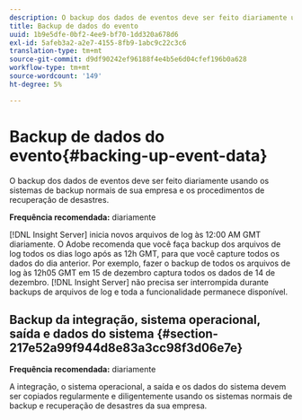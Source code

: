 ```yaml
---
description: O backup dos dados de eventos deve ser feito diariamente usando os sistemas de backup normais de sua empresa e os procedimentos de recuperação de desastres.
title: Backup de dados do evento
uuid: 1b9e5dfe-0bf2-4ee9-bf70-1dd320a678d6
exl-id: 5afeb3a2-a2e7-4155-8fb9-1abc9c22c3c6
translation-type: tm+mt
source-git-commit: d9df90242ef96188f4e4b5e6d04cfef196b0a628
workflow-type: tm+mt
source-wordcount: '149'
ht-degree: 5%

---
```


# Backup de dados do evento{#backing-up-event-data}

O backup dos dados de eventos deve ser feito diariamente usando os sistemas de backup normais de sua empresa e os procedimentos de recuperação de desastres.

**Frequência recomendada:** diariamente

[!DNL Insight Server] inicia novos arquivos de log às 12:00 AM GMT diariamente. O Adobe recomenda que você faça backup dos arquivos de log todos os dias logo após as 12h GMT, para que você capture todos os dados do dia anterior. Por exemplo, fazer o backup de todos os arquivos de log às 12h05 GMT em 15 de dezembro captura todos os dados de 14 de dezembro. [!DNL Insight Server] não precisa ser interrompida durante backups de arquivos de log e toda a funcionalidade permanece disponível.

## Backup da integração, sistema operacional, saída e dados do sistema {#section-217e52a99f944d8e83a3cc98f3d06e7e}

**Frequência recomendada:** diariamente

A integração, o sistema operacional, a saída e os dados do sistema devem ser copiados regularmente e diligentemente usando os sistemas normais de backup e recuperação de desastres da sua empresa.

